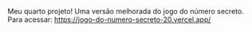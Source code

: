 Meu quarto projeto!
Uma versão melhorada do jogo do número secreto.
Para acessar: https://jogo-do-numero-secreto-20.vercel.app/
